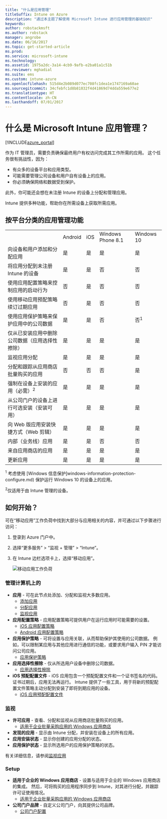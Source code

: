```yaml
---
title: "什么是应用管理"
titleSuffix: Intune on Azure
description: "通过本主题了解使用 Microsoft Intune 进行应用管理的基础知识"
keywords: 
author: robstackmsft
ms.author: robstack
manager: angrobe
ms.date: 06/16/2017
ms.topic: get-started-article
ms.prod: 
ms.service: microsoft-intune
ms.technology: 
ms.assetid: 1975a2dc-3a14-4cb9-9afb-e2ba01a1c51b
ms.reviewer: mghadial
ms.suite: ems
ms.custom: intune-azure
ms.openlocfilehash: 515d4e2b089d077ec708fc1dea1e1747169a60ae
ms.sourcegitcommit: 34cfebfc1d8b81032f4d41869d74dda559e677e2
ms.translationtype: HT
ms.contentlocale: zh-CN
ms.lasthandoff: 07/01/2017
---
```

# <a name="what-is-microsoft-intune-app-management"></a>什么是 Microsoft Intune 应用管理？


[!INCLUDE[azure_portal](./includes/azure_portal.md)]


作为 IT 管理员，需要负责确保最终用户有权访问完成其工作所需的应用。 这个任务很有挑战性，因为：
- 有众多的设备平台和应用类型。
- 可能需要管理公司设备和用户自有设备上的应用。
- 你必须确保网络和数据受到保护。

此外，你可能还会想在未注册 Intune 的设备上分配和管理应用。

Intune 提供多种功能，帮助你在所需设备上获取所需应用。

## <a name="app-management-capabilities-by-platform"></a>按平台分类的应用管理功能

||||||
|-|-|-|-|-|
|&nbsp; |Android|iOS|Windows Phone 8.1|Windows 10|
|向设备和用户添加和分配应用|是|是|是|是|
|将应用分配到未注册 Intune 的设备|是|是|否|否|
|使用应用配置策略来控制应用的启动行为|否|是|否|否|
|使用移动应用预配策略续订过期应用|否|是|否|否|
|使用应用保护策略来保护应用中的公司数据|是|是|否|否<sup>1</sup>|
|仅从已安装应用中删除公司数据（应用选择性擦除）|是|是|是|是|
|监视应用分配|是|是|是|是|
|分配和跟踪从应用商店批量购买的应用|否|否|否|是|
|强制在设备上安装的应用（必需）<sup>2</sup>|是|是|是|是|
|从公司门户的设备上进行可选安装（安装可用）|是|是|是|是|
|向 Web 版应用安装快捷方式（Web 剪辑）|是|是|是|是|
|内部（业务线）应用|是|是|否|否|
|来自应用商店的应用|是|是|是|是|
|更新应用|是|是|是|是|

<sup>1</sup> 考虑使用 [Windows 信息保护]windows-information-protection-configure.md) 保护运行 Windows 10 的设备上的应用。

<sup>2</sup>仅适用于由 Intune 管理的设备。

## <a name="how-to-get-started"></a>如何开始？

可在“移动应用”工作负荷中找到大部分与应用相关的内容，并可通过以下步骤进行访问：

1. 登录到 Azure 门户中。
2. 选择“更多服务” > “监视 + 管理” > “Intune”。
3. 在 Intune 边栏选项卡上，选择“移动应用”。

    ![移动应用工作负荷](./media/apps-workload.png)

### <a name="manage"></a>管理计算机上的
- **应用** - 可在此节点处添加、分配和监视大多数应用。
    - [添加应用](apps-add.md)
    - [分配应用](apps-deploy.md)
    - [监视应用](apps-monitor.md)
- **应用配置策略** - 应用配置策略可提供用户在运行应用时可能需要的设置。
    - [iOS 应用配置策略](app-configuration-policies-use-ios.md)
    - [Android 应用配置策略](app-configuration-policies-use-android.md)
- **应用保护策略** - 可将设置与应用关联，从而帮助保护其使用的公司数据。 例如，可以限制某应用与其他应用进行通信的功能，或要求用户输入 PIN 才能访问公司应用。
    - [应用保护策略](app-protection-policies.md)
- **应用选择性擦除** - 仅从所选用户设备中删除公司数据。
    - [应用选择性擦除](apps-selective-wipe.md)
- **iOS 预配配置文件** - iOS 应用包含一个预配配置文件和一个证书签名的代码。 证书过期后，应用无法再运行。 Intune 提供了一些工具，用于将新的预配配置文件策略主动分配到安装了即将到期应用的设备。
    - [iOS 应用预配配置文件](app-provisioning-profile-ios.md)

### <a name="monitor"></a>监视
- **许可应用** - 查看、分配和监视从应用商店批量购买的应用。
    - [适用于企业批量采购应用的 Windows 应用商店](windows-store-for-business.md)
- **发现的应用** - 显示由 Intune 分配，并安装在设备上的所有应用。
- **应用安装状态** - 显示你创建的应用分配的状态。
- **应用保护状态** - 显示所选用户的应用保护策略的状态。

有关详细信息，请参阅[监视应用](apps-monitor.md)

### <a name="setup"></a>Setup
<!--- **iOS VPP Tokens**
    - [iOS volume-purchased apps](vpp-apps-ios.md) --->
- **适用于企业的 Windows 应用商店** - 设置与适用于企业的 Windows 应用商店的集成。 然后，可将购买的应用程序同步到 Intune，对其进行分配，并跟踪许可证使用情况。
    - [适用于企业批量采购应用的 Windows 应用商店](windows-store-for-business.md)
- **公司门户品牌** - 自定义公司门户，向其提供公司品牌。
    - [公司门户配置](company-portal-app.md)
